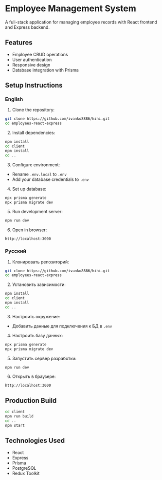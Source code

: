# Employee Management System

A full-stack application for managing employee records with React frontend and Express backend.

## Features
- Employee CRUD operations
- User authentication
- Responsive design
- Database integration with Prisma

## Setup Instructions

### English
1. Clone the repository:
```bash
git clone https://github.com/ivanko8886/hihi.git
cd employees-react-express
```

2. Install dependencies:
```bash
npm install
cd client
npm install
cd ..
```

3. Configure environment:
- Rename `.env.local` to `.env`
- Add your database credentials to `.env`

4. Set up database:
```bash
npx prisma generate
npx prisma migrate dev
```

5. Run development server:
```bash
npm run dev
```

6. Open in browser:
```
http://localhost:3000
```

### Русский
1. Клонировать репозиторий:
```bash
git clone https://github.com/ivanko8886/hihi.git
cd employees-react-express
```

2. Установить зависимости:
```bash
npm install
cd client
npm install
cd ..
```

3. Настроить окружение:
- Добавить данные для подключения к БД в `.env`

4. Настроить базу данных:
```bash
npx prisma generate
npx prisma migrate dev
```

5. Запустить сервер разработки:
```bash
npm run dev
```

6. Открыть в браузере:
```
http://localhost:3000
```

## Production Build
```bash
cd client
npm run build
cd ..
npm start
```

## Technologies Used
- React
- Express
- Prisma
- PostgreSQL
- Redux Toolkit
